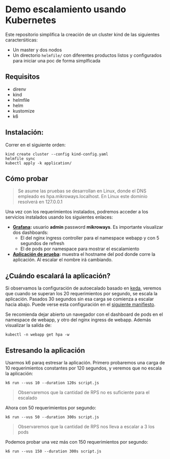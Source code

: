 # Demo escalamiento usando Kubernetes

Este repositorio simplifica la creación de un cluster kind de las siguientes
caracterśiticas:

* Un master y dos nodos
* Un directorio `helmfile/` con diferentes productos listos y configurados para
  iniciar una poc de forma simplficada

## Requisitos

* direnv
* kind
* helmfile
* helm
* kustomize
* k6

## Instalación:

Correr en el siguiente orden:

```
kind create cluster --config kind-config.yaml
helmfile sync
kubectl apply -k application/
```

## Cómo probar

> Se asume las pruebas se desarrollan en Linux, donde el DNS empleado es
> hpa.mikroways.localhost. En Linux este dominio resolverá en 127.0.0.1

Una vez con los requerimientos instalados, podremos acceder a los servicios
instalados usando los siguientes enlaces:

* **[Grafana](http://hpa.mikroways.localhost/grafana):** usuario **admin** password
  **mikroways**. Es importante visualizar dos dashboards:
  * El del nginx ingress controller para el namespace webapp y con 5 segundos de
    refresh
  * El de pods por namespace para mostrar el escalamiento
* **[Aplicación de prueba](http://hpa.mikroways.localhost/webapp):** muestra el
  hostname del pod donde corre la aplicación. Al escalar el nombre irá
  cambiando.

## ¿Cuándo escalará la aplicación?

Si observamos la configuración de autoecalado basado en
[keda](https://keda.sh/), veremos que cuando se superan los 20 requerimientos
por segundo, se escala la aplicación. Pasados 30 segundos
sin esa carga se comienza a escalar hacia abajo. Puede verse esta configuración
en el [siguiente manifiesto](./application/resources/scaled-object.yaml).

Se recomienda dejar abierto un navegador con el dashboard de pods en el
namespace de webapp, y otro del nginx ingress de webapp. Además visualizar la
salida de:

```
kubectl -n webapp get hpa -w
```

## Estresando la aplicación

Usarmos k6 paraq estresar la aplicación. Primero probaremos una carga de 10
requerimientos constantes por 120 segundos, y veremos que no escala la
aplicación: 

```
k6 run --vus 10 --duration 120s script.js
```

> Observaremos que la cantidad de RPS no es suficiente para el escalado

Ahora con 50 requerimientos por segundo:

```
k6 run --vus 50 --duration 300s script.js
```

> Observaremos que la cantidad de RPS nos lleva a escalar a 3 los pods


Podemos probar una vez más con 150 requerimientos por segundo:

```
k6 run --vus 150 --duration 300s script.js
```
